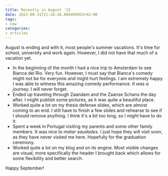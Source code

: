 ```yaml
---
title: Recently in August '22
date: 2022-08-31T21:26:26.008409953+02:00
tags:
- now
categories:
- articles
---
```


August is ending and with it, most people's summer vacations. It's time for school, university and work again. However, I did not have that much of a vacation yet.

<!--more-->

- In the beginning of the month I had a nice trip to Amsterdam to see Bianca del Rio. Very fun. However, I must say that Bianca's comedy might not be for everyone and might hurt feelings. I am extremely happy I was able to witness this amazing comedy performance. _It was a journey._  I will never forget.
- Ended up traveling through Zaandam and the Zaanse Schans the day after. I might publish some pictures, as it was quite a beautiful place.
- Worked quite a lot on my thesis defense slides, which are almost coming to an end. I still have to finish a few slides and rehearse to see if I should remove anything. I think it's a bit too long, so I might have to do it.
- Spent a week in Portugal visiting my parents and some other family members. It was nice to _matar saudades_. I just hope they will visit soon, as they have never visited me here. Hopefully for the graduation ceremony.
- Worked quite a lot on my blog and on its engine. Most visible changes are visual, more specifically the header I brought back which allows for some flexibility and better search.

Happy September!
